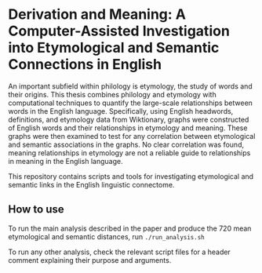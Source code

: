 # Derivation and Meaning: A Computer-Assisted Investigation into Etymological and Semantic Connections in English

An important subfield within philology is etymology, the study of words and their origins. This thesis combines philology and etymology with computational techniques to quantify the large-scale relationships between words in the English language. Specifically, using English headwords, definitions, and etymology data from Wiktionary, graphs were constructed of English words and their relationships in etymology and meaning. These graphs were then examined to test for any correlation between etymological and semantic associations in the graphs. No clear correlation was found, meaning relationships in etymology are not a reliable guide to relationships in meaning in the English language. 

This repository contains scripts and tools for investigating etymological and semantic links in the English linguistic connectome.

## How to use
To run the main analysis described in the paper and produce the 720 mean etymological and semantic distances, run `./run_analysis.sh` 

To run any other analysis, check the relevant script files for a header comment explaining their purpose and arguments.
